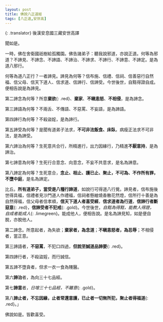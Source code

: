 ```yaml
---
layout: post
title: 佛說八正道經
tags: [八正道,安世高]
---
```


{: .translator}
後漢安息國三藏安世高譯

聞如是。

一時，佛在舍衛國祇樹給孤獨園。佛告諸弟子：聽我說邪道，亦說正道。何等為邪道？不諦見、不諦念、不諦語、不諦治、不諦求、不諦行、不諦意、不諦定。是為道八邪行。

何等為道八正行？一者諦見。諦見為何等？信布施、信禮、信祠、信善惡行自然福、信父母、信天下道人、信求道、信諦行、信諦受。今世後世，自黠得證自成。便相告說是為諦見。

第二諦念為何等？所意**棄欲**{: .red}、**棄家**、**不瞋恚怒**、**不相侵**，是為諦念。

第三諦語為何等？不兩舌、不傳語、不惡罵、不妄語，是為諦語。

第四諦行為何等？不殺盜婬，是為諦行。

第五諦受為何等？是聞有道弟子法求，**不可非法飯食、床臥**，病瘦正法求不可非法，是為諦受。

第六諦治為何等？生死意共合行，所精進行，出力因緣行，乃精進**不厭意持**，是為諦治。

第七諦意為何等？生死行合意念、向意念，不妄不共意求，是名為諦意。

第八諦定為何等？生死意合，**念止、相止、護已止、聚止，不可為、不作所有罪，不墮中庭**，是名為諦定。

比丘。**所有道弟子，當受是八種行諦道**，如說行可得道八行覺。諦見者，信布施後世得具福，信禮者見沙門道人作禮福，信祠者懸繒燒香散花然燈，信所行十善是為自然得福，信父母者信孝順，**信天下道人者喜受經**，**信求道者為行道**，**信諦行者斷惡意**{: .red}，**信諦受者不犯戒**{: .gold}。今世後世，*自黠為得黠，能教人得證，自成者能成人*{: .limegreen}。能成他人，便相告說。是名為諦見知，如是便自脫，亦脫他人。

第二諦念。所意起者，為失欲；**棄家者，為念道**；**不瞋恚怒者，為忍辱**；不相侵者，當正意。

第三諦語者，**不惡罵**，不犯口四過，**但說至誠道品諦要**{: .red}。

第四諦行者，不殺盜婬，而行誠信。

第五諦不墮貪者，但求一衣一食為賤醫。

第六**諦治**者，為向三十七品經。

第七**諦意**者，*日增三十七品經，不離意*{: .gold}。

第八**諦止者，不忘因緣，止者常還意護，已止者一切無所犯，聚止者得福道**{: .red}。」

佛說如是。皆歡喜受。
